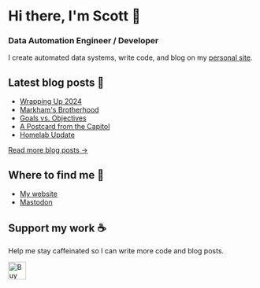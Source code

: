 # Hi there, I'm Scott 👋
### Data Automation Engineer / Developer
I create automated data systems, write code, and blog on my [personal site](https://scottk.mba/).

## Latest blog posts 📝
<!-- BLOG-POST-LIST:START -->
- [Wrapping Up 2024](http://scottk.mba/wrapping-up-2024/)
- [Markham&#39;s Brotherhood](http://scottk.mba/markhams-brotherhood/)
- [Goals vs. Objectives](http://scottk.mba/goals-vs-objectives/)
- [A Postcard from the Capitol](http://scottk.mba/a-postcard-from-the-capitol/)
- [Homelab Update](http://scottk.mba/homelab-update/)
<!-- BLOG-POST-LIST:END -->
[Read more blog posts ->](https://scottk.mba/blog/)

## Where to find me 📍

- [My website](https://scottk.mba/)
- [Mastodon](https://fosstodon.org/@scoknig)

## Support my work ☕️
Help me stay caffeinated so I can write more code and blog posts. 

<a href='https://ko-fi.com/U7U8N02ZR' target='_blank'><img height='36' style='border:0px;height:36px;' src='https://storage.ko-fi.com/cdn/kofi3.png?v=3' border='0' alt='Buy Me a Coffee at ko-fi.com' /></a>
